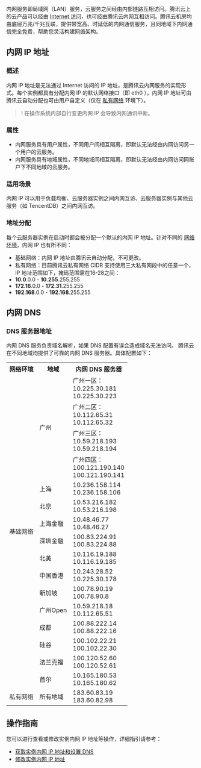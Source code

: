 内网服务即局域网（LAN）服务，云服务之间经由内部链路互相访问。腾讯云上的云产品可以经由 [Internet 访问](https://cloud.tencent.com/document/product/213/5224)，也可经由腾讯云内网互相访问。腾讯云机房均由底层万兆/千兆互联，提供带宽高、时延低的内网通信服务，且同地域下内网通信完全免费，帮助您灵活构建网络架构。
## 内网 IP 地址
### 概述
内网 IP 地址是无法通过 Internet 访问的 IP 地址，是腾讯云内网服务的实现形式。每个实例都具有分配内网 IP 的默认网络接口（即 eth0 ），内网 IP 地址可由腾讯云自动分配也可由用户自定义（仅在 [私有网络](https://cloud.tencent.com/document/product/215/20046) 环境下）。
>! 在操作系统内部自行变更内网 IP 会导致内网通讯中断。
>

### 属性
 - 内网服务具有用户属性，不同用户间相互隔离，即默认无法经由内网访问另一个用户的云服务。
 - 内网服务具有地域属性，不同地域间相互隔离，即默认无法经由内网访问同账户下不同地域的云服务。

### 适用场景
内网 IP 可以用于负载均衡、云服务器实例之间内网互访、云服务器实例与其他云服务（如 TencentDB）之间内网互访。

### 地址分配
每个云服务器实例在启动时都会被分配一个默认的内网 IP 地址。针对不同的 [网络环境](https://cloud.tencent.com/document/product/213/5227)，内网 IP 也有所不同：
 - 基础网络：内网 IP 地址由腾讯云自动分配，不可更改。
 - 私有网络：目前腾讯云私有网络 CIDR 支持使用三大私有网段中的任意一个，IP 地址范围如下，掩码范围需在16-28之间：
  - **10.0**.0.0 - **10.255**.255.255
  - **172.16**.0.0 - **172.31**.255.255
  - **192.168**.0.0 - **192.168**.255.255

## 内网 DNS 
### DNS 服务器地址
内网 DNS 服务负责域名解析，如果 DNS 配置有误会造成域名无法访问。
腾讯云在不同地域均提供了可靠的内网 DNS 服务器。具体配置如下：
<table><tbody>
<tr><th>网络环境</th><th>地域</th><th>内网 DNS 服务器</th></tr>
<tr><td rowspan="16">基础网络</td><td rowspan="4">广州</td><td>广州一区：<br>10.225.30.181<br>10.225.30.223</td></tr>
<tr><td>广州二区：<br>10.112.65.31<br>10.112.65.32</td></tr>
<tr><td>广州三区：<br>10.59.218.193<br>10.59.218.194</td></tr>
<tr><td>广州四区：<br>100.121.190.140<br>100.121.190.141</td></tr>
<tr><td>上海</td><td>10.236.158.114<br>10.236.158.106</td></tr>
<tr><td>北京</td><td>10.53.216.182<br>10.53.216.198</td></tr>
<tr><td>上海金融</td><td>10.48.46.77<br>10.48.46.27</td></tr>
<tr><td>深圳金融</td><td>100.83.224.91<br>100.83.224.88</td></tr>
<tr><td>北美</td><td>10.116.19.188<br>10.116.19.185</td></tr>
<tr><td>中国香港</td><td>10.243.28.52<br>10.225.30.178</td></tr>
<tr><td>新加坡</td><td>100.78.90.19<br>100.78.90.8</td></tr>
<tr><td>广州Open</td><td>10.59.218.18<br>10.112.65.51</td></tr>
<tr><td>成都</td><td>100.88.222.14<br>100.88.222.16</td></tr>
<tr><td>硅谷</td><td>100.102.22.21<br>100.102.22.30</td></tr>
<tr><td>法兰克福</td><td>100.120.52.60<br>100.120.52.61</td></tr>
<tr><td>首尔</td><td>10.165.180.53<br>10.165.180.62</td></tr>
<tr><td>私有网络</td><td>所有地域</td><td>183.60.83.19<br>183.60.82.98</td></tr>
</tbody>
</table>

## 操作指南
您可以进行查看或修改实例内网 IP 地址等操作，详细指引请参考：
- [获取实例内网 IP 地址和设置 DNS](https://cloud.tencent.com/document/product/213/17941)
- [修改实例内网 IP 地址](https://cloud.tencent.com/document/product/213/16561)
